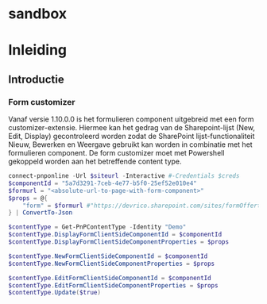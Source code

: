 # sandbox

# Inleiding

## Introductie

### Form customizer
Vanaf versie 1.10.0.0 is het formulieren component uitgebreid met een form customizer-extensie. Hiermee kan het gedrag van de Sharepoint-lijst (New, Edit, Display) gecontroleerd worden zodat de SharePoint lijst-functionaliteit Nieuw, Bewerken en Weergave gebruikt kan worden in combinatie met het formulieren component. De form customizer moet met Powershell gekoppeld worden aan het betreffende content type.

```Powershell
connect-pnponline -Url $siteurl -Interactive #-Credentials $creds
$componentId = "5a7d3291-7ceb-4e77-b5f0-25ef52e010e4"
$formurl = "<absolute-url-to-page-with-form-component>"
$props = @{
    "form" = $formurl #"https://devrico.sharepoint.com/sites/formOfferteAanvragen/SitePages/Formulier.aspx"
} | ConvertTo-Json

$contentType = Get-PnPContentType -Identity "Demo"
$contentType.DisplayFormClientSideComponentId = $componentId
$contentType.DisplayFormClientSideComponentProperties = $props

$contentType.NewFormClientSideComponentId = $componentId 
$contentType.NewFormClientSideComponentProperties = $props

$contentType.EditFormClientSideComponentId = $componentId
$contentType.EditFormClientSideComponentProperties = $props
$contentType.Update($true)
```
